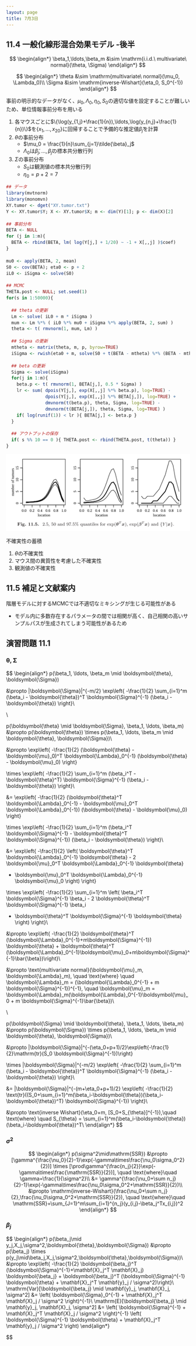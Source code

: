 ```yaml
---
layout: page
title: 7月3日
---
```


<script>
window.MathJax = {
  tex: {
    inlineMath: [['$', '$'], ['\\(', '\\)']],
    displayMath: [['$$', '$$'], ['\\[', '\\]']]
  },
  svg: {
    fontCache: 'global'
  }
};
</script>
<script async src="https://cdn.jsdelivr.net/npm/mathjax@3/es5/tex-mml-chtml.js"></script>

## 11.4 一般化線形混合効果モデル -後半

$$
\begin{align*}
\beta_1,\ldots,\beta_m &\sim \mathrm{i.i.d.\ multivariate\ normal}(\theta, \Sigma)
\end{align*}
$$

$$
\begin{align*}
\theta &\sim \mathrm{multivariate\ normal}(\mu_0, \Lambda_0)\\
\Sigma &\sim \mathrm{inverse-Wishart}(\eta_0, S_0^{-1})
\end{align*}
$$

事前の明示的なデータがなく、$\mu_0, \Lambda_0, \eta_0, S_0$の適切な値を設定することが難しいため、単位情報事前分布を用いる

1. 各マウスごとに$\{\log(y_{1,j}+\frac{1}{n}),\ldots,\log(y_{n,j}+\frac{1}{n})\}$を$\{x_1,\ldots,x_{20}\}$に回帰することで予備的な推定値$\tilde{\beta}_j$を計算
2. $\theta$の事前分布
    - $\mu_0 = \frac{1}{n}\sum_{j=1}\tilde{\beta}_j$
    - $\Lambda_0$は$\tilde{\beta}_j,\ldots,\tilde{\beta}_j$の標本共分散行列
3. $\Sigma$の事前分布
    - $S_0$は観測値の標本共分散行列
    - $\eta_0=p+2=7$



```R
## データ
library(mvtnorm)
library(monomvn)
XY.tumor <- dget("XY.tumor.txt")
Y <- XY.tumor$Y; X <- XY.tumor$X; m <- dim(Y)[1]; p <- dim(X)[2]

## 事前分布
BETA <- NULL
for (j in 1:m){
  BETA <- rbind(BETA, lm( log(Y[j,] + 1/20) ~ -1 + X[,,j] )$coef)
}

mu0 <- apply(BETA, 2, mean)
S0 <- cov(BETA); eta0 <- p + 2
iL0 <- iSigma <- solve(S0)

## MCMC
THETA.post <- NULL; set.seed(1)
for(s in 1:50000){

  ## theta の更新
  Lm <- solve( iL0 + m * iSigma )
  mum <- Lm %*% ( iL0 %*% mu0 + iSigma %*% apply(BETA, 2, sum) )
  theta <- t( rmvnorm(1, mum, Lm) )

  ## Sigma の更新
  mtheta <- matrix(theta, m, p, byrow=TRUE)
  iSigma <- rwish(eta0 + m, solve(S0 + t(BETA - mtheta) %*% (BETA - mtheta)))

  ## beta の更新
  Sigma <- solve(iSigma)
  for(j in 1:m){
    beta.p <- t( rmvnorm(1, BETA[j,], 0.5 * Sigma) )
    lr <- sum( dpois(Y[j,], exp(X[,,j] %*% beta.p), log=TRUE) -
               dpois(Y[j,], exp(X[,,j] %*% BETA[j,]), log=TRUE) +
               dmvnorm(t(beta.p), theta, Sigma, log=TRUE) -
               dmvnorm(t(BETA[j,]), theta, Sigma, log=TRUE) )
    if( log(runif(1)) < lr ){ BETA[j,] <- beta.p }
  }

  ## アウトプットの保存
  if( s %% 10 == 0 ){ THETA.post <- rbind(THETA.post, t(theta)) }
}
```

![(a)](/image/0703.png)

不確実性の蓄積

1. $\theta$の不確実性
2. マウス間の異質性を考慮した不確実性
3. 観測値の不確実性

## 11.5 補足と文献案内

階層モデルに対するMCMCでは不適切なミキシングが生じる可能性がある
- モデル内に多数存在するパラメータの間では相関が高く、自己相関の高いサンプルパスが生成されてしまう可能性があるため

## 演習問題 11.1

### $\boldsymbol{\theta}, \boldsymbol{\Sigma}$

$$
\begin{align*}
p(\beta_1, \ldots, \beta_m \mid \boldsymbol{\theta}, \boldsymbol{\Sigma})

&\propto |\boldsymbol{\Sigma}|^{-m/2} 
\exp\left\{ -\frac{1}{2} \sum_{i=1}^m (\beta_i - \boldsymbol{\theta})^T \boldsymbol{\Sigma}^{-1} (\beta_i - \boldsymbol{\theta}) \right\}\\

\\

p(\boldsymbol{\theta} \mid \boldsymbol{\Sigma}, \beta_1, \ldots, \beta_m) 
&\propto p(\boldsymbol{\theta}) \times p(\beta_1, \ldots, \beta_m \mid \boldsymbol{\theta}, \boldsymbol{\Sigma})\\

&\propto \exp\left\{ -\frac{1}{2} (\boldsymbol{\theta} - \boldsymbol{\mu}_0)^T \boldsymbol{\Lambda}_0^{-1} (\boldsymbol{\theta} - \boldsymbol{\mu}_0) \right\}

 \times \exp\left\{ -\frac{1}{2} \sum_{i=1}^m (\beta_i^T - \boldsymbol{\theta}^T) \boldsymbol{\Sigma}^{-1} (\beta_i - \boldsymbol{\theta}) \right\}\\

&= \exp\left\{ -\frac{1}{2} (\boldsymbol{\theta}^T \boldsymbol{\Lambda}_0^{-1} - \boldsymbol{\mu}_0^T \boldsymbol{\Lambda}_0^{-1}) (\boldsymbol{\theta} - \boldsymbol{\mu}_0) \right\}

\times \exp\left\{ -\frac{1}{2} \sum_{i=1}^m (\beta_i^T \boldsymbol{\Sigma}^{-1} - \boldsymbol{\theta}^T \boldsymbol{\Sigma}^{-1}) (\beta_i - \boldsymbol{\theta}) \right\}\\

&= \exp\left\{ -\frac{1}{2} \left( \boldsymbol{\theta}^T \boldsymbol{\Lambda}_0^{-1} \boldsymbol{\theta} - 2 \boldsymbol{\mu}_0^T \boldsymbol{\Lambda}_0^{-1} \boldsymbol{\theta} 
+ \boldsymbol{\mu}_0^T \boldsymbol{\Lambda}_0^{-1} \boldsymbol{\mu}_0 \right) \right\}

\times \exp\left\{ -\frac{1}{2} \sum_{i=1}^m \left( \beta_i^T \boldsymbol{\Sigma}^{-1} \beta_i - 2 \boldsymbol{\theta}^T \boldsymbol{\Sigma}^{-1} \beta_i 
+ \boldsymbol{\theta}^T \boldsymbol{\Sigma}^{-1} \boldsymbol{\theta} \right) \right\}\\

&\propto \exp\left\{ -\frac{1}{2} \boldsymbol{\theta}^T (\boldsymbol{\Lambda}_0^{-1}+m\boldsymbol{\Sigma}^{-1}) \boldsymbol{\theta} + \boldsymbol{\theta}^T (\boldsymbol{\Lambda}_0^{-1}\boldsymbol{\mu}_0+m\boldsymbol{\Sigma}^{-1}\bar{\beta})\right\}\\

&\propto \text{multivariate normal}(\boldsymbol{\mu}_m, \boldsymbol{\Lambda}_m), 
\quad \text{where} \quad \boldsymbol{\Lambda}_m = (\boldsymbol{\Lambda}_0^{-1} + m \boldsymbol{\Sigma}^{-1})^{-1}, \quad \boldsymbol{\mu}_m = \boldsymbol{\Lambda}_m(\boldsymbol{\Lambda}_0^{-1}\boldsymbol{\mu}_0 + m \boldsymbol{\Sigma}^{-1}\bar{\beta})\\

\\

p(\boldsymbol{\Sigma} \mid \boldsymbol{\theta}, \beta_1, \ldots, \beta_m) 
&\propto p(\boldsymbol{\Sigma}) \times p(\beta_1, \ldots, \beta_m \mid \boldsymbol{\theta}, \boldsymbol{\Sigma})\\

&\propto |\boldsymbol{\Sigma}|^{-(\eta_0+p+1)/2}\exp\left\{-\frac{1}{2}\mathrm{tr}(S_0 \boldsymbol{\Sigma}^{-1})\right\}

\times |\boldsymbol{\Sigma}|^{-m/2} 
\exp\left\{ -\frac{1}{2} \sum_{i=1}^m (\beta_i - \boldsymbol{\theta})^T \boldsymbol{\Sigma}^{-1} (\beta_i - \boldsymbol{\theta}) \right\}\\

&= |\boldsymbol{\Sigma}|^{-(m+\eta_0+p+1)/2} \exp\left\{ -\frac{1}{2} \text{tr}((S_0+\sum_{i=1}^m(\beta_i-\boldsymbol{\theta})(\beta_i-\boldsymbol{\theta})^T) \boldsymbol{\Sigma}^{-1}) \right\}\\

&\propto \text{inverse Wishart}(\eta_0+m, [S_0+S_{\theta}]^{-1}),\quad \text{where} \quad S_{\theta} = \sum_{i=1}^m(\beta_i-\boldsymbol{\theta})(\beta_i-\boldsymbol{\theta})^T\\
\end{align*}
$$

### $\sigma^2$

$$
\begin{align*}
p(\sigma^2\mid\mathrm{SSR})
&\propto [\gamma^{\frac{\nu_0}{2}-1}\exp(-\gamma\times\frac{\nu_0\sigma_0^2}{2})]
\times [\prod\gamma^{\frac{n_j}{2}}\exp(-\gamma\times\frac{\mathrm{SSR}}{2})],
\quad \text{where}\quad \gamma=\frac{1}{\sigma^2}\\
&= \gamma^{\frac{\nu_0+\sum n_j}{2}-1}\exp(-\gamma\times\frac{\nu_0\sigma_0^2+\mathrm{SSR}}{2})\\
&\propto \mathrm{inverse-Wishart}(\frac{\nu_0+\sum n_j}{2},\frac{\nu_0\sigma_0^2+\mathrm{SSR}}{2}),
\quad \text{where}\quad \mathrm{SSR}=\sum_{J=1}^m\sum_{i=1}^{n_j}(y_{i,j}-\beta_j^Tx_{i,j})^2
\end{align*}
$$

### $\beta_j$

$$
\begin{align*}
p(\beta_j\mid y_j,X_j,\sigma^2,\boldsymbol{\theta},\boldsymbol{\Sigma})
&\propto p(\beta_j) \times p(y_j\mid\beta_j,X_j,\sigma^2,\boldsymbol{\theta},\boldsymbol{\Sigma})\\
&\propto \exp\left\{ -\frac{1}{2} \boldsymbol{\beta_j}^T (\boldsymbol{\Sigma}^{-1}+\mathbf{X}_j^T \mathbf{X}_j) \boldsymbol{\beta_j} + \boldsymbol{\beta_j}^T (\boldsymbol{\Sigma}^{-1} \boldsymbol{\theta} + \mathbf{X}_j^T \mathbf{y}_j / \sigma^2)\right\}\\
\mathrm{Var}[\boldsymbol{\beta_j} \mid \mathbf{y}_j, \mathbf{X}_j, \sigma^2] 
&= \left( \boldsymbol{\Sigma}_0^{-1} + \mathbf{X}_j^T \mathbf{X}_j / \sigma^2 \right)^{-1}\\
\mathrm{E}[\boldsymbol{\beta_j} \mid \mathbf{y}_j, \mathbf{X}_j, \sigma^2] 
&= \left( \boldsymbol{\Sigma}^{-1} + \mathbf{X}_j^T \mathbf{X}_j / \sigma^2 \right)^{-1}
    \left( \boldsymbol{\Sigma}^{-1} \boldsymbol{\theta} + \mathbf{X}_j^T \mathbf{y}_j / \sigma^2 \right)
\end{align*}

$$